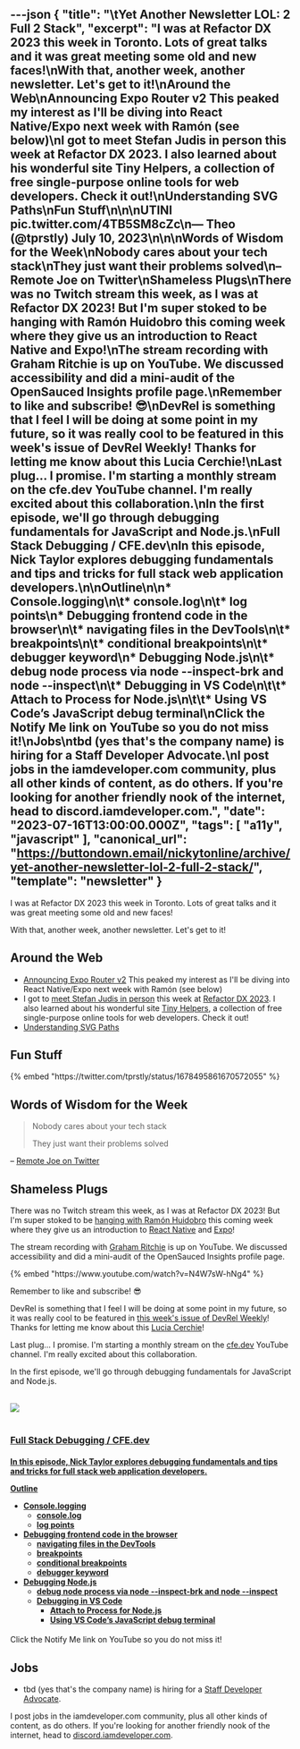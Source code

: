 ---json
{
  "title": "\tYet Another Newsletter LOL: 2 Full 2 Stack",
  "excerpt": "I was at Refactor DX 2023 this week in Toronto. Lots of great talks and it was great meeting some old and new faces!\nWith that, another week, another newsletter. Let's get to it!\nAround the Web\nAnnouncing Expo Router v2 This peaked my interest as I'll be diving into React Native/Expo next week with Ramón (see below)\nI got to meet Stefan Judis in person this week at Refactor DX 2023. I also learned about his wonderful site Tiny Helpers, a collection of free single-purpose online tools for web developers. Check it out!\nUnderstanding SVG Paths\nFun Stuff\n\n\nUTINI pic.twitter.com/4TB5SM8cZc\n— Theo (@tprstly) July 10, 2023\n\n\nWords of Wisdom for the Week\nNobody cares about your tech stack\nThey just want their problems solved\n– Remote Joe on Twitter\nShameless Plugs\nThere was no Twitch stream this week, as I was at Refactor DX 2023! But I'm super stoked to be hanging with Ramón Huidobro this coming week where they give us an introduction to React Native and Expo!\nThe stream recording with Graham Ritchie is up on YouTube. We discussed accessibility and did a mini-audit of the OpenSauced Insights profile page.\nRemember to like and subscribe! 😎\nDevRel is something that I feel I will be doing at some point in my future, so it was really cool to be featured in this week's issue of DevRel Weekly! Thanks for letting me know about this Lucia Cerchie!\nLast plug... I promise. I'm starting a monthly stream on the cfe.dev YouTube channel. I'm really excited about this collaboration.\nIn the first episode, we'll go through debugging fundamentals for JavaScript and Node.js.\nFull Stack Debugging / CFE.dev\nIn this episode, Nick Taylor explores debugging fundamentals and tips and tricks for full stack web application developers.\n\nOutline\n\n* Console.logging\n\t* console.log\n\t* log points\n* Debugging frontend code in the browser\n\t* navigating files in the DevTools\n\t* breakpoints\n\t* conditional breakpoints\n\t* debugger keyword\n* Debugging Node.js\n\t* debug node process via node --inspect-brk and node --inspect\n\t* Debugging in VS Code\n\t\t* Attach to Process for Node.js\n\t\t* Using VS Code’s JavaScript debug terminal\nClick the Notify Me link on YouTube so you do not miss it!\nJobs\ntbd (yes that's the company name) is hiring for a Staff Developer Advocate.\nI post jobs in the iamdeveloper.com community, plus all other kinds of content, as do others. If you're looking for another friendly nook of the internet, head to discord.iamdeveloper.com.",
  "date": "2023-07-16T13:00:00.000Z",
  "tags": [
    "a11y",
    "javascript"
  ],
  "canonical_url": "https://buttondown.email/nickytonline/archive/yet-another-newsletter-lol-2-full-2-stack/",
  "template": "newsletter"
}
---

<p>I was at Refactor DX 2023 this week in Toronto. Lots of great talks and it was great meeting some old and new faces!</p>
<p>With that, another week, another newsletter. Let's get to it!</p>
<h2>Around the Web</h2>
<ul>
<li><a href="https://blog.expo.dev/introducing-expo-router-v2-3850fd5c3ca1?utm_source=nickytonline&amp;utm_medium=email&amp;utm_campaign=yet-another-newsletter-lol-2-full-2-stack" target="_blank">Announcing Expo Router v2</a> This peaked my interest as I'll be diving into React Native/Expo next week with Ramón (see below)</li>
<li>I got to <a href="https://twitter.com/nickytonline/status/1679502195270598656?utm_source=nickytonline&amp;utm_medium=email&amp;utm_campaign=yet-another-newsletter-lol-2-full-2-stack" target="_blank">meet Stefan Judis in person</a> this week at <a href="https://refactorconf.com?utm_source=nickytonline&amp;utm_medium=email&amp;utm_campaign=yet-another-newsletter-lol-2-full-2-stack" target="_blank">Refactor DX 2023</a>. I also learned about his wonderful site <a href="https://tiny-helpers.dev/?utm_source=nickytonline&amp;utm_medium=email&amp;utm_campaign=yet-another-newsletter-lol-2-full-2-stack" target="_blank">Tiny Helpers</a>, a collection of free single-purpose online tools for web developers. Check it out!</li>
<li><a href="https://www.nan.fyi/svg-paths?utm_source=nickytonline&amp;utm_medium=email&amp;utm_campaign=yet-another-newsletter-lol-2-full-2-stack" target="_blank">Understanding SVG Paths</a></li>
</ul>
<h2>Fun Stuff</h2>
{% embed "https://twitter.com/tprstly/status/1678495861670572055" %}
<h2>Words of Wisdom for the Week</h2>
<blockquote>
<p>Nobody cares about your tech stack</p>
<p>They just want their problems solved</p>
</blockquote>
<p>– <a href="https://twitter.com/remotejoeclark/status/1651242047095832580?utm_source=nickytonline&amp;utm_medium=email&amp;utm_campaign=yet-another-newsletter-lol-2-full-2-stack" target="_blank">Remote Joe on Twitter</a></p>
<h2>Shameless Plugs</h2>
<p>There was no Twitch stream this week, as I was at Refactor DX 2023! But I'm super stoked to be <a href="https://www.iamdeveloper.com/pages/stream-schedule/?utm_source=nickytonline&amp;utm_medium=email&amp;utm_campaign=yet-another-newsletter-lol-2-full-2-stack#ram-n-huidobro-an-introduction-to-react-native-and-expo" target="_blank">hanging with Ramón Huidobro</a> this coming week where they give us an introduction to <a href="https://reactnative.dev/?utm_source=nickytonline&amp;utm_medium=email&amp;utm_campaign=yet-another-newsletter-lol-2-full-2-stack" target="_blank">React Native</a> and <a href="https://expo.dev/?utm_source=nickytonline&amp;utm_medium=email&amp;utm_campaign=yet-another-newsletter-lol-2-full-2-stack" target="_blank">Expo</a>!</p>
<p>The stream recording with <a href="https://grahamthe.dev/?utm_source=nickytonline&amp;utm_medium=email&amp;utm_campaign=yet-another-newsletter-lol-2-full-2-stack" target="_blank">Graham Ritchie</a> is up on YouTube. We discussed accessibility and did a mini-audit of the OpenSauced Insights profile page.</p>{% embed "https://www.youtube.com/watch?v=N4W7sW-hNg4" %}
<p>Remember to like and subscribe! 😎</p>
<p>DevRel is something that I feel I will be doing at some point in my future, so it was really cool to be featured in <a href="https://devrelweekly.com/issues/227?utm_source=nickytonline&amp;utm_medium=email&amp;utm_campaign=yet-another-newsletter-lol-2-full-2-stack" target="_blank">this week's issue of DevRel Weekly</a>! Thanks for letting me know about this <a href="https://luciacerchie.dev/?utm_source=nickytonline&amp;utm_medium=email&amp;utm_campaign=yet-another-newsletter-lol-2-full-2-stack" target="_blank">Lucia Cerchie</a>!</p>
<p>Last plug... I promise. I'm starting a monthly stream on the <a href="https://cfe.dev?utm_source=nickytonline&amp;utm_medium=email&amp;utm_campaign=yet-another-newsletter-lol-2-full-2-stack" target="_blank">cfe.dev</a> YouTube channel. I'm really excited about this collaboration.</p>
<p>In the first episode, we'll go through debugging fundamentals for JavaScript and Node.js.</p>
<a href="https://cfe.dev/talkshows/2full2stack-july2023/?utm_source=nickytonline&amp;utm_medium=email&amp;utm_campaign=yet-another-newsletter-lol-2-full-2-stack">
    <div class="news-social-card">
      <br />
<div class="float-left">
            <img class="link-image" src="https://cfe.dev/img/banners/2full2stack-072023.png" />
        </div>
      <br />
<div class="float-left news-social-card-text">
            <h3 class="link-title" >Full Stack Debugging / CFE.dev</h3>
            <h4 class="link-description" >In this episode, Nick Taylor explores debugging fundamentals and tips and tricks for full stack web application developers.

<strong>Outline</strong>

* Console.logging
	* console.log
	* log points
* Debugging frontend code in the browser
	* navigating files in the DevTools
	* breakpoints
	* conditional breakpoints
	* debugger keyword
* Debugging Node.js
	* debug node process via node --inspect-brk and node --inspect
	* Debugging in VS Code
		* Attach to Process for Node.js
		* Using VS Code’s JavaScript debug terminal</h4>
        </div>
    </div>
</a><p>Click the Notify Me link on YouTube so you do not miss it!</p>
<h2>Jobs</h2>
<ul>
<li>tbd (yes that's the company name) is hiring for a <a href="https://jobs.smartrecruiters.com/ni/Square/d6a82029-93a4-46ce-9f6d-28b3591e1368-staff-developer-advocate?utm_source=nickytonline&amp;utm_medium=email&amp;utm_campaign=yet-another-newsletter-lol-2-full-2-stack" target="_blank">Staff Developer Advocate</a>.</li>
</ul>
<p>I post jobs in the iamdeveloper.com community, plus all other kinds of content, as do others. If you're looking for another friendly nook of the internet, head to <a href="https://discord.iamdeveloper.com?utm_source=nickytonline&amp;utm_medium=email&amp;utm_campaign=yet-another-newsletter-lol-2-full-2-stack" target="_blank">discord.iamdeveloper.com</a>.</p>

